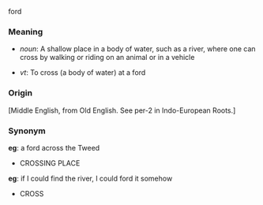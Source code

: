 ford
### Meaning
+ _noun_: A shallow place in a body of water, such as a river, where one can cross by walking or riding on an animal or in a vehicle

+ _vt_: To cross (a body of water) at a ford

### Origin

[Middle English, from Old English. See per-2 in Indo-European Roots.]

### Synonym

__eg__: a ford across the Tweed

+ CROSSING PLACE

__eg__: if I could find the river, I could ford it somehow

+ CROSS


